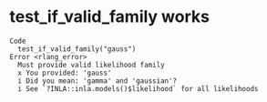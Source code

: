 # test_if_valid_family works

    Code
      test_if_valid_family("gauss")
    Error <rlang_error>
      Must provide valid likelihood family
      x You provided: 'gauss'
      i Did you mean: 'gamma' and 'gaussian'?
      i See `?INLA::inla.models()$likelihood` for all likelihoods

